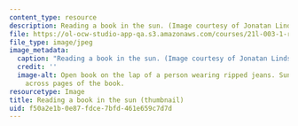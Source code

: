 ```yaml
---
content_type: resource
description: Reading a book in the sun. (Image courtesy of Jonatan Lindstrom.)
file: https://ol-ocw-studio-app-qa.s3.amazonaws.com/courses/21l-003-1-reading-fiction-dysfunctional-families-spring-2007/f50a2e1b0e87fdce7bfd461e659c7d7d_21l-003-1s07-th.jpg
file_type: image/jpeg
image_metadata:
  caption: "Reading a book in the sun. (Image courtesy of Jonatan Lindstr\xF6m.)"
  credit: ''
  image-alt: Open book on the lap of a person wearing ripped jeans. Sunlight streaks
    across pages of the book.
resourcetype: Image
title: Reading a book in the sun (thumbnail)
uid: f50a2e1b-0e87-fdce-7bfd-461e659c7d7d
---
```

